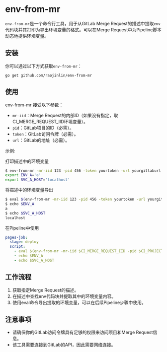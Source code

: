 # env-from-mr

`env-from-mr`是一个命令行工具，用于从GitLab Merge Request的描述中提取`env`代码块并其打印为导出环境变量的格式。可以在Merge Request中为Pipeline脚本动态地提供环境变量。

## 安装

你可以通过以下方式获取`env-from-mr`：

```shell
go get github.com/raojinlin/env-from-mr
```

## 使用
env-from-mr 接受以下参数：

- `mr-iid`：Merge Request的内部ID（如果没有指定，取CI_MERGE_REQUEST_IID环境变量）。
- `pid`：GitLab项目的ID（必需）。
- `token`：GitLab访问令牌（必需）。
- `url`：GitLab的地址（必需）。

示例:

打印描述中的环境变量
```bash
$ env-from-mr -mr-iid 123 -pid 456 -token yourtoken -url yourgitlaburl
export ENV_A='a'
export SVC_A_HOST='localhost'
```

将描述中的环境变量导出
```bash
$ eval $(env-from-mr -mr-iid 123 -pid 456 -token yourtoken -url yourgitlaburl) 
$ echo $ENV_A
a
$ echo $SVC_A_HOST
localhost
```


在Pipeline中使用
```yaml
pages-job:
  stage: deploy
  script:
    - eval $(env-from-mr -mr-iid $CI_MERGE_REQUEST_IID -pid $CI_PROJECT_ID -url $CI_SERVER_URL -token yourtoken)
    - echo $ENV_A
    - echo $SVC_A_HOST
```


## 工作流程

1. 获取指定Merge Request的描述。
2. 在描述中查找env代码块并提取其中的环境变量内容。
3. 使用eval命令导出提取的环境变量，可以在后续Pipeline步骤中使用。


## 注意事项

- 请确保你的GitLab访问令牌具有足够的权限来访问项目和Merge Request信息。
- 该工具需要连接到GitLab的API，因此需要网络连接。